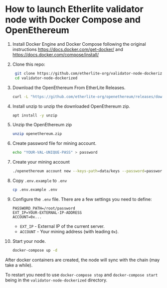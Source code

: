 # How to launch Etherlite validator node with Docker Compose and OpenEthereum

1. Install Docker Engine and Docker Compose following the original instructions https://docs.docker.com/get-docker/ and https://docs.docker.com/compose/install/

2. Clone this repo:

   ```bash
    git clone https://github.com/etherlite-org/validator-node-dockerized
    cd validator-node-dockerized
   ```

3. Download the OpenEthereum From EtherLite Releases.

   ```bash
   curl -L "https://github.com/etherlite-org/openethereum/releases/download/v3.2.2-rc.1/openethereum-ubuntu20.04.zip" -o openethereum.zip
   ```

4. Install unzip to unzip the downloaded OpenEthereum zip.

   ```bash
   apt install -y unzip
   ```

5. Unzip the OpenEthereum zip
   ```bash
   unzip openethereum.zip
   ```
6. Create password file for mining account.
   ```bash
   echo "YOUR-VAL-UNIQUE-PASS" > password
   ```
7. Create your mining account

   ```bash
   ./openethereum account new --keys-path=data/keys --password=password --chain=etherlite
   ```

8. Copy `.env.example` to `.env`

   ```bash
   cp .env.example .env
   ```

9. Configure the `.env` file. There are a few settings you need to define:

   ```
   PASSWORD_PATH=/root/password
   EXT_IP=YOUR-EXTERNAL-IP-ADDRESS
   ACCOUNT=0x...
   ```

   - `EXT_IP` - External IP of the current server.
   - `ACCOUNT` - Your mining address (with leading `0x`).

10. Start your node.

    ```bash
    docker-compose up -d
    ```

After docker containers are created, the node will sync with the chain (may take a while).

To restart you need to use `docker-compose stop` and `docker-compose start` being in the `validator-node-dockerized` directory.
